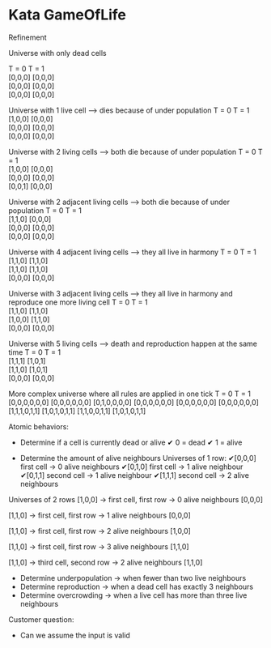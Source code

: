 # Kata GameOfLife
Refinement

Universe with only dead cells



T = 0   T = 1    
[0,0,0] [0,0,0]   
[0,0,0] [0,0,0]   
[0,0,0] [0,0,0] 

Universe with 1 live cell --> dies because of under population
T = 0   T = 1    
[1,0,0] [0,0,0]   
[0,0,0] [0,0,0]   
[0,0,0] [0,0,0] 

Universe with 2 living cells --> both die because of under population
T = 0   T = 1    
[1,0,0] [0,0,0]   
[0,0,0] [0,0,0]   
[0,0,1] [0,0,0] 

Universe with 2 adjacent living cells --> both die because of under population
T = 0   T = 1    
[1,1,0] [0,0,0]   
[0,0,0] [0,0,0]   
[0,0,0] [0,0,0] 

Universe with 4 adjacent living cells --> they all live in harmony
T = 0   T = 1    
[1,1,0] [1,1,0]   
[1,1,0] [1,1,0]   
[0,0,0] [0,0,0]

Universe with 3 adjacent living cells --> they all live in harmony and reproduce one more living cell
T = 0   T = 1    
[1,1,0] [1,1,0]   
[1,0,0] [1,1,0]   
[0,0,0] [0,0,0]

Universe with 5 living cells --> death and reproduction happen at the same time
T = 0   T = 1    
[1,1,1] [1,0,1]   
[1,1,0] [1,0,1]   
[0,0,0] [0,0,0]

More complex universe where all rules are applied in one tick
T = 0            T = 1       
[0,0,0,0,0,0]    [0,0,0,0,0,0]
[0,1,0,0,0,0]    [0,0,0,0,0,0]
[0,0,0,0,0,0]    [0,0,0,0,0,0]
[1,1,1,0,1,1]    [1,0,1,0,1,1]
[1,1,0,0,1,1]    [1,0,1,0,1,1]

Atomic behaviors:
- Determine if a cell is currently dead or alive
✔ 0 = dead
✔ 1 = alive

- Determine the amount of alive neighbours
Universes of 1 row:
✔[0,0,0] first cell -> 0 alive neighbours
✔[0,1,0] first cell -> 1 alive neighbour
✔[0,1,1] second cell -> 1 alive neighbour
✔[1,1,1] second cell -> 2 alive neighbours

Universes of 2 rows
[1,0,0] -> first cell, first row -> 0 alive neighbours
[0,0,0]

[1,1,0] -> first cell, first row -> 1 alive neighbours
[0,0,0]

[1,1,0] -> first cell, first row -> 2 alive neighbours
[1,0,0]

[1,1,0] -> first cell,  first row -> 3 alive neighbours
[1,1,0]

[1,1,0] -> third cell, second row -> 2 alive neighbours
[1,1,0]


- Determine underpopulation -> when fewer than two live neighbours
- Determine reproduction -> when a dead cell has exactly 3 neighbours
- Determine overcrowding -> when a live cell has more than three live neighbours 

Customer question:
- Can we assume the input is valid
